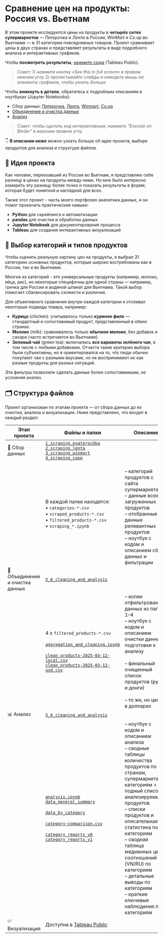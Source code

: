 # Сравнение цен на продукты: Россия vs. Вьетнам

В этом проекте исследуются цены на продукты в **четырёх сетях супермаркетов** — *Пятерочка* и *Лента* в России, *WinMart* и *Co.op* во Вьетнаме — в 31 категории повседневных товаров.
Проект сравнивает цены в двух странах и представляет результаты в виде подробного анализа и интерактивных графиков.

Чтобы **посмотреть результаты**, [нажмите сюда](https://public.tableau.com/views/GroceryPricesRussiavs_Vietnam/Final?:language=en-US&publish=yes&:sid=&:redirect=auth&:display_count=n&:origin=viz_share_link) (Tableau Public).

> *Совет:*
> *1) нажмите кнопку «See this in full screen» в правом нижнем углу*
> *2) пролистывайте слайды и наводите мышь на элементы графиков, чтобы узнать больше*

Чтобы **вникнуть в детали**, обратитесь к подробным описаниям в ноутбуках (Jupyter Notebooks):
- Сбор данных: [Пятерочка](https://nbviewer.org/github/kolokol-sa/ru-vn-food-prices/blob/7e972869e595b388ad4c1e940f23043246e74964/1_scraping_pyaterochka/scraping_pyaterochka.ipynb), [Лента](https://nbviewer.org/github/kolokol-sa/ru-vn-food-prices/blob/7e972869e595b388ad4c1e940f23043246e74964/2_scraping_lenta/scraping_lenta.ipynb), [Winmart](https://nbviewer.org/github/kolokol-sa/ru-vn-food-prices/blob/7e972869e595b388ad4c1e940f23043246e74964/3_scraping_winmart/scraping_winmart.ipynb), [Co.op](https://nbviewer.org/github/kolokol-sa/ru-vn-food-prices/blob/7e972869e595b388ad4c1e940f23043246e74964/4_scraping_coop/scraping_coop.ipynb)
- [Объединение и очистка данных](https://nbviewer.org/github/kolokol-sa/ru-vn-food-prices/blob/7e972869e595b388ad4c1e940f23043246e74964/5_6_cleaning_and_analysis/aggregation_and_cleaning.ipynb)
- [Анализ](https://nbviewer.org/github/kolokol-sa/ru-vn-food-prices/blob/7e972869e595b388ad4c1e940f23043246e74964/5_6_cleaning_and_analysis/analysis.ipynb)
> *Совет: чтобы сделать код интерактивным, нажмите "Execute on Binder" в верхнем правом углу*

👇 **В описании ниже** можно узнать больше об идее проекта, выборе продуктов для анализа и структуре файлов.

## 🧠 Идея проекта

Как человек, переехавший из России во Вьетнам, я представляю себе разницу в ценах на продукты между ними. Но мне было интересно измерить эту разницу более точно и показать результаты в форме, которая будет понятной и наглядной для всех.

Также этот проект - часть моего портфолио аналитика данных, и он помог прокачать практические навыки:

- **Python** для скрейпинга и автоматизации
- **pandas** для очистки и обработки данных
- **Jupyter Notebook** для документирования процесса
- **Tableau**  для создания интерактивных визуализаций

## 🧃 Выбор категорий и типов продуктов

Чтобы оценить реальную картину цен на продукты, я выбрал 31 категорию основных продуктов, которые широко востребованы как в России, так и во Вьетнаме.

Многие из категорий - это универсальные продукты (например, молоко, яйца, рис), но некоторые специфичны для одной страны — например, гречка для России и водяной шпинат для Вьетнама. Такой выбор помогает сбалансировать схожести и различия.

Для объективного сравнения внутри каждой категории я отсеивал некоторые подвиды товара, например:

- **Курица** (chicken): учитывалось только **куриное филе** — стандартный и сопоставимый продукт, представленный в обеих странах.
- **Молоко** (milk): сравнивалось только **обычное молоко**, без добавок и сахара (часто встречается во Вьетнаме).
- **Зеленый чай** (green tea): включались **все варианты зелёного чая**, в том числе с любыми добавками. Отчасти такие критерии выбора были субъективны, но я ориентировался на то, что люди обычно покупают чаи с разными вкусами, но не воспринимают их как разные продукты для разных ситуаций.

Эти фильтры позволили сделать данные более сопоставимыми, не усложняя анализ.

## 🗂️ Структура файлов

Проект организован по этапам проекта — от сбора данных до их очистки, анализа и визуализации. Ниже представлено, что входит в каждый раздел:

| **Этап проекта**           | **Файлы и папки** | **Описание** |
|-----------------------------|----------------------|----------------|
| 🛒 Сбор данных | [`1_scraping_pyaterochka`](1_scraping_pyaterochka/)<br>[`2_scraping_lenta`](2_scraping_lenta/)<br>[`3_scraping_winmart`](3_scraping_winmart/)<br>[`4_scraping_coop`](4_scraping_coop/)<br> | |
| | В каждой папке находятся:<br>• `categories-*.csv`<br>• `scraped_products-*.csv`<br>• `filtered_products-*.csv`<br>• `scraping_*.ipynb` | <br>– категорий продуктов с сайта супермаркета<br>– данные всех загруженных продуктов<br>– отобранные данные релевантных продуктов<br>– ноутбук с кодом и описанием сбора данных и фильтрации |
| 🧼 Объединение и очистка данных | [`5_6_cleaning_and_analysis`](5_6_cleaning_and_analysis/) | |
| | 4 x `filtered_products-*.csv`<br><br>[`aggregation_and_cleaning.ipynb`](5_6_cleaning_and_analysis/aggregation_and_cleaning.ipynb)<br><br>[`clean_products-2025-03-12-local.csv`](5_6_cleaning_and_analysis/clean_products-2025-03-12-local.csv)<br>[`clean_products-2025-03-12-usd.csv`](5_6_cleaning_and_analysis/clean_products-2025-03-12-usd.csv) | – копии отфильтрованных данных из папок 1–4<br>– ноутбук с кодом и описанием очистки данных и подготовки к анализу<br><br>– финальный очищенный список продуктов (рубли и донги)<br><br>– то же, но цены в долларах |
| 📊 Анализ | [`5_6_cleaning_and_analysis`](5_6_cleaning_and_analysis/) | |
| | [`analysis.ipynb`](5_6_cleaning_and_analysis/analysis.ipynb)<br>[`data_general_summary`](5_6_cleaning_and_analysis/data_general_summary/)<br><br>[`data_by_category`](5_6_cleaning_and_analysis/data_by_category/)<br><br>[`category-comparison.csv`](5_6_cleaning_and_analysis/category-comparison.csv)<br><br>[`category_reports_v0`](5_6_cleaning_and_analysis/category_reports_v0/)<br>[`category_reports_v1`](5_6_cleaning_and_analysis/category_reports_v1/) | – ноутбук с кодом и описанием анализа <br>– сводные таблицы количества продуктов по странам, супермаркетам и категориям + подный список анализируемых продуктов<br>– списки продуктов и описательная статистика по категориям<br>– сводная таблица медианных цен и соотношений цен (VN/RU) по категориям<br>– детальные выводы по категориям<br>– краткие ключевые наблюдения по категориям | 
| 📈 Визуализация | Доступна в [Tableau Public](https://public.tableau.com/views/GroceryPricesRussiavs_Vietnam/Final?:language=en-US&publish=yes&:sid=&:redirect=auth&:display_count=n&:origin=viz_share_link) |
